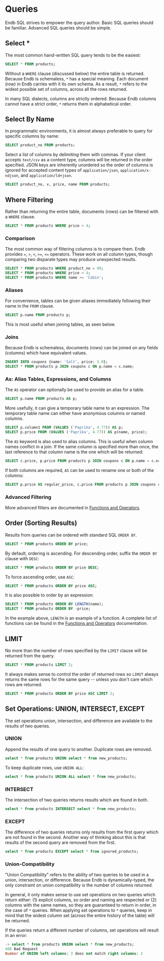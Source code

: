 # Queries

Endb SQL strives to empower the query author.
Basic SQL queries should be familiar.
Advanced SQL queries should be simple.

## Select \*

The most common hand-written SQL query tends to be the easiest:

```sql
SELECT * FROM products;
```

Without a `WHERE` clause (discussed below) the entire table is returned.
Because Endb is schemaless, `*` has a special meaning.
Each document (row) in Endb carries with it its own schema.
As a result, `*` refers to the widest possible set of columns, across all the rows returned.

In many SQL dialects, columns are strictly ordered.
Because Endb columns cannot have a strict order, `*` returns them in alphabetical order.

## Select By Name

In programmatic environments, it is almost always preferable to query for specific columns by name:

```sql
SELECT product_no FROM products;
```

Select a list of columns by delimiting them with commas.
If your client accepts `text/csv` as a content type, columns will be returned in the order specified.
JSON keys are inherently unordered so the order of columns is ignored for accepted content types of
`application/json`, `application/x-ndjson`, and `application/ld+json`.

```sql
SELECT product_no, v, price, name FROM products;
```

## Where Filtering

Rather than returning the entire table, documents (rows) can be filtered with a `WHERE` clause.

```sql
SELECT * FROM products WHERE price > 4;
```

### Comparison

The most common way of filtering columns is to compare them.
Endb provides `=`, `>`, `<`, `>=`, `<=` operators.
These work on all column types, though comparing two disparate types may produce unexpected results.

```sql
SELECT * FROM products WHERE product_no = 99;
SELECT * FROM products WHERE price < 4;
SELECT * FROM products WHERE name >= 'Cabin';
```

### Aliases

For convenience, tables can be given aliases immediately following their name in the `FROM` clause.

```sql
SELECT p.name FROM products p;
```

This is most useful when joining tables, as seen below.

### Joins

Because Endb is schemaless, documents (rows) can be joined on any fields (columns) which have equivalent values.

```sql
INSERT INTO coupons {name: 'Salt', price: 3.0};
SELECT * FROM products p JOIN coupons c ON p.name = c.name;
```

### As: Alias Tables, Expressions, and Columns

The `AS` operator can optionally be used to provide an alias for a table.

```sql
SELECT p.name FROM products AS p;
```

More usefully, it can give a temporary table name to an expression.
The temporary table name can either have anonymous columns or named columns.

```sql
SELECT p.column1 FROM (VALUES ('Paprika', 4.77)) AS p;
SELECT p.price FROM (VALUES ('Paprika', 4.77)) AS p(name, price);
```

The `AS` keyword is also used to alias columns.
This is useful when column names conflict in a join.
If the same column is specified more than once, the last reference to that column name
is the one which will be returned:

```sql
SELECT c.price, p.price FROM products p JOIN coupons c ON p.name = c.name;
```

If both columns are required, `AS` can be used to rename one or both of the columns:

```sql
SELECT p.price AS regular_price, c.price FROM products p JOIN coupons c ON p.name = c.name;
```

### Advanced Filtering

More advanced filters are documented in [Functions and Operators](/sql/functions_operators.md).


## Order (Sorting Results)

Results from queries can be ordered with standard SQL `ORDER BY`.

```sql
SELECT * FROM products ORDER BY price;
```

By default, ordering is ascending.
For descending order, suffix the `ORDER BY` clause with `DESC`:

```sql
SELECT * FROM products ORDER BY price DESC;
```

To force ascending order, use `ASC`:

```sql
SELECT * FROM products ORDER BY price ASC;
```

It is also possible to order by an expression:

```sql
SELECT * FROM products ORDER BY LENGTH(name);
SELECT * FROM products ORDER BY -price;
```

In the example above, `LENGTH` is an example of a function.
A complete list of functions can be found in the [Functions and Operators](/sql/functions_operators.md) documentation.


## LIMIT

No more than the number of rows specified by the `LIMIT` clause will be returned from the query.

```sql
SELECT * FROM products LIMIT 2;
```

It always makes sense to control the order of returned rows so `LIMIT` always returns the same rows
for the same query -- unless you don't care which rows are returned.

```sql
SELECT * FROM products ORDER BY price ASC LIMIT 2;
```


## Set Operations: UNION, INTERSECT, EXCEPT

The set operations union, intersection, and difference are available to the results of two queries.

### UNION

Append the results of one query to another.
Duplicate rows are removed.

```sql
select * from products UNION select * from new_products;
```

To keep duplicate rows, use `UNION ALL`:

```sql
select * from products UNION ALL select * from new_products;
```

### INTERSECT

The intersection of two queries returns results which are found in both.

```sql
select * from products INTERSECT select * from new_products;
```

### EXCEPT

The difference of two queries returns only results from the first query which are not found in the second.
Another way of thinking about this is that results of the second query are removed from the first.

```sql
select * from products EXCEPT select * from ignored_products;
```

### Union-Compatibility

"Union Compatibility" refers to the ability of two queries to be used in a union, intersection, or difference.
Because Endb is dynamically-typed, the only constraint on union compatibility is the number of columns returned.

In general, it only makes sense to use set operations on two queries which return either: (1) explicit columns, so
order and naming are respected or (2) columns with the same names, so they are guaranteed to return in order, in
the case of `*` queries.
When applying set operations to `*` queries, keep in mind that the widest column set (across the entire history of
the table) will be returned.

If the queries return a different number of columns, set operations will result in an error:

```sql
-> select * from products UNION select * from new_products;
400 Bad Request
Number of UNION left columns: 3 does not match right columns: 2
```
